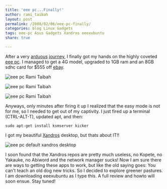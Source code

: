 ```yaml
---
title: 'eee pc...Finally!'
author: rami_taibah
layout: post
permalink: /2008/02/06/eee-pc-finally/
categories: blog Linux Gadgets
tags: eee-pc Asus Gadgets Xandros eeexubuntu
share: true

---
```

After a very [arduous]({{site.baseurl}}/2007/12/eee-pc-8g-at-newegg/) [journey]({{site.baseurl}}/2008/01/28/asus-eee-pc-4g-with-desktop-effects/), I finally got my hands on the highly coveted [eee pc](http://en.wikipedia.org/wiki/Asus_Eee_PC). I managed to get a 4G model, upgraded to 1GB ram and an 8GB sdhc card for $555 off [ebay](http://ebay.com).

![eee pc Rami Taibah]({{site.baseurl}}/images/blog/eee-pc-rami-taibah-1.jpg)

![eee pc Rami Taibah]({{site.baseurl}}/images/blog/eee-pc-rami-taibah-2.jpg)

![eee pc Rami Taibah]({{site.baseurl}}/images/blog/eee-pc-rami-taibah-3.jpg)


Anyways, only minutes after firing it up I realized that the easy mode is not for me, so I needed to get out of my captivity. I just fired up a terminal (CTRL-ALT-T), updated apt, and then: 

    sudo apt-get install ksmserver kicker

I got my beautiful [Xandros](http://en.wikipedia.org/wiki/Xandros) desktop, but thats about IT!!

![eee pc default xandros desktop]({{site.baseurl}}/images/blog/eee-pc-default-xandros-desktop.png)


I soon found that the Xandros repos are pretty much useless, no Kopete, no Yakauke, no Abiword and the network manager sucks! Now I am sure there are ways to getting these apps to work, but like the old saying goes: You can't teach an old dog new tricks. So I decided to explore greener pastures. I am downloading eeexubuntu as I type this. A full review and howto will soon ensue. Stay tuned!
